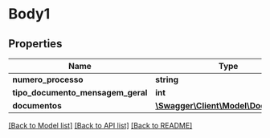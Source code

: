 # Body1

## Properties
Name | Type | Description | Notes
------------ | ------------- | ------------- | -------------
**numero_processo** | **string** |  | 
**tipo_documento_mensagem_geral** | **int** |  | 
**documentos** | [**\Swagger\Client\Model\Documento[]**](Documento.md) |  | [optional] 

[[Back to Model list]](../../README.md#documentation-for-models) [[Back to API list]](../../README.md#documentation-for-api-endpoints) [[Back to README]](../../README.md)

